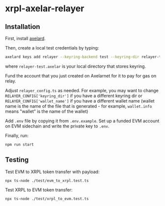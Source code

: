 # xrpl-axelar-relayer

## Installation

First, install [axelard](https://github.com/axelarnetwork/axelar-core).

Then, create a local test credentials by typing:

```bash
axelard keys add relayer --keyring-backend test --keyring-dir relayer-test.axelar
```

where `relayer-test.axelar` is your local directory that stores keyring.

Fund the account that you just created on Axelarnet for it to pay for gas on relay.

Adjust `relayer_config.ts` as needed. For example, you may want to change `RELAYER_CONFIG['keyring_dir']` if you have a different keyring dir or `RELAYER_CONFIG['wallet_name']` if you have a different wallet name (wallet name is the name of the file that is generated - for example, `wallet.info` means "wallet" is the name of the wallet)

Add `.env` file by copying it from `.env.example`. Set up a funded EVM account on EVM sidechain and write the private key to `.env`.

Finally, run:

```bash
npm run start
```

## Testing

Test EVM to XRPL token transfer with payload:

```bash
npx ts-node ./test/evm_to_xrpl.test.ts
```

Test XRPL to EVM token transfer:

```bash
npx ts-node ./test/xrpl_to_evm.test.ts
```
